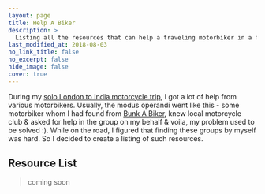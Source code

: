 ```yaml
---
layout: page
title: Help A Biker
description: >
  Listing all the resources that can help a traveling motorbiker in a foriegn land during emergency
last_modified_at: 2018-08-03
no_link_title: false
no_excerpt: false
hide_image: false
cover: true
---
```


During my [solo London to India motorcycle trip](/solo-world-trip), I got a lot of help from various motorbikers. Usually, the modus operandi went like this - some motorbiker whom I had found from [Bunk A Biker](https://www.zeemaps.com/bunk-a-biker_world), knew local motorcycle club & asked for help in the group on my behalf & voila, my problem used to be solved :). While on the road, I figured that finding these groups by myself was hard. So I decided to create a listing of such resources.

## Resource List

> coming soon
